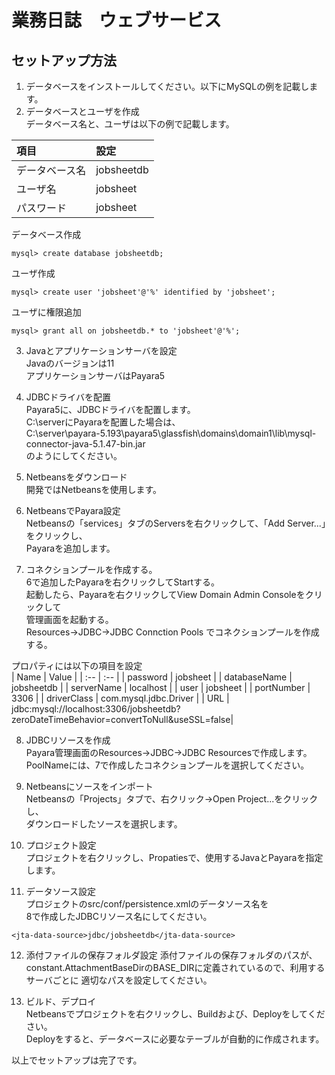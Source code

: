# 業務日誌　ウェブサービス

## セットアップ方法
1. データベースをインストールしてください。以下にMySQLの例を記載します。
2. データベースとユーザを作成  
データベース名と、ユーザは以下の例で記載します。  

| 項目 | 設定 |
| :-- | :-- |
| データベース名 | jobsheetdb |
| ユーザ名 | jobsheet |
| パスワード | jobsheet |

データベース作成
```
mysql> create database jobsheetdb;
```
ユーザ作成
```
mysql> create user 'jobsheet'@'%' identified by 'jobsheet';
```
ユーザに権限追加
```
mysql> grant all on jobsheetdb.* to 'jobsheet'@'%';
```

3. Javaとアプリケーションサーバを設定  
Javaのバージョンは11  
アプリケーションサーバはPayara5

4. JDBCドライバを配置  
Payara5に、JDBCドライバを配置します。  
C:\serverにPayaraを配置した場合は、  
C:\server\payara-5.193\payara5\glassfish\domains\domain1\lib\mysql-connector-java-5.1.47-bin.jar  
のようにしてください。

5. Netbeansをダウンロード  
開発ではNetbeansを使用します。

6. NetbeansでPayara設定  
Netbeansの「services」タブのServersを右クリックして、「Add Server...」をクリックし、  
Payaraを追加します。

7. コネクションプールを作成する。  
6で追加したPayaraを右クリックしてStartする。  
起動したら、Payaraを右クリックしてView Domain Admin Consoleをクリックして  
管理画面を起動する。  
Resources→JDBC→JDBC Connction Pools でコネクションプールを作成する。

プロパティには以下の項目を設定  
| Name | Value |
| :-- | :-- |
| password | jobsheet |
| databaseName | jobsheetdb |
| serverName | localhost |
| user | jobsheet |
| portNumber | 3306 |
| driverClass | com.mysql.jdbc.Driver |
| URL | jdbc:mysql://localhost:3306/jobsheetdb?zeroDateTimeBehavior=convertToNull&useSSL=false|

8. JDBCリソースを作成  
Payara管理画面のResources→JDBC→JDBC Resourcesで作成します。  
PoolNameには、7で作成したコネクションプールを選択してください。

9. Netbeansにソースをインポート  
Netbeansの「Projects」タブで、右クリック→Open Project...をクリックし、  
ダウンロードしたソースを選択します。

10. プロジェクト設定  
プロジェクトを右クリックし、Propatiesで、使用するJavaとPayaraを指定します。

11. データソース設定  
プロジェクトのsrc/conf/persistence.xmlのデータソース名を  
8で作成したJDBCリソース名にしてください。
```
<jta-data-source>jdbc/jobsheetdb</jta-data-source>
```

12. 添付ファイルの保存フォルダ設定
添付ファイルの保存フォルダのパスが、
constant.AttachmentBaseDirのBASE_DIRに定義されているので、利用するサーバごとに
適切なパスを設定してください。

13. ビルド、デプロイ  
Netbeansでプロジェクトを右クリックし、Buildおよび、Deployをしてください。  
Deployをすると、データベースに必要なテーブルが自動的に作成されます。

以上でセットアップは完了です。
